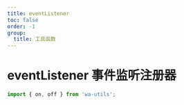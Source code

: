 ```yaml
---
title: eventListener
toc: false
order: -1
group:
  title: 工具函数
---
```


# eventListener 事件监听注册器

```typescript
import { on, off } from 'wa-utils';
```

<code src="./demo/index.tsx" inline></code>
